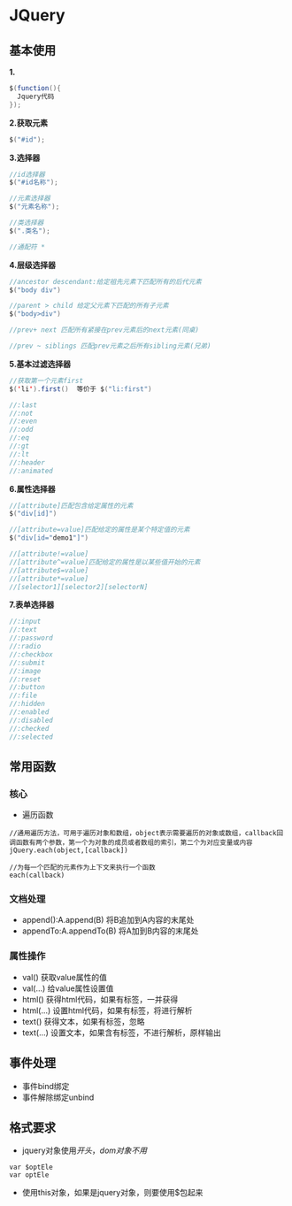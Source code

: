 # JQuery

## 基本使用
**1.**
```java
$(function(){
  Jquery代码
});
```
**2.获取元素**
```java
$("#id");
```
**3.选择器**
```java
//id选择器
$("#id名称");

//元素选择器
$("元素名称");

//类选择器
$(".类名");

//通配符 *
```
**4.层级选择器**
```java
//ancestor descendant:给定祖先元素下匹配所有的后代元素
$("body div")

//parent > child 给定父元素下匹配的所有子元素
$("body>div")

//prev+ next 匹配所有紧接在prev元素后的next元素(同桌)

//prev ~ siblings 匹配prev元素之后所有sibling元素(兄弟)

```
**5.基本过滤选择器**
```java
//获取第一个元素first
$('li').first()  等价于 $("li:first")

//:last
//:not
//:even
//:odd
//:eq
//:gt
//:lt
//:header
//:animated
```
**6.属性选择器**
```java
//[attribute]匹配包含给定属性的元素
$("div[id]")

//[attribute=value]匹配给定的属性是某个特定值的元素
$("div[id="demo1"]")

//[attribute!=value]
//[attribute^=value]匹配给定的属性是以某些值开始的元素
//[attribute$=value]
//[attribute*=value]
//[selector1][selector2][selectorN]

```
**7.表单选择器**
```java
//:input
//:text
//:password
//:radio
//:checkbox
//:submit
//:image
//:reset
//:button
//:file
//:hidden
//:enabled
//:disabled
//:checked
//:selected
```

## 常用函数
### 核心
* 遍历函数
```jquery
//通用遍历方法，可用于遍历对象和数组，object表示需要遍历的对象或数组，callback回调函数有两个参数，第一个为对象的成员或者数组的索引，第二个为对应变量或内容
jQuery.each(object,[callback])

//为每一个匹配的元素作为上下文来执行一个函数
each(callback)
```
### 文档处理
* append():A.append(B) 将B追加到A内容的末尾处
* appendTo:A.appendTo(B) 将A加到B内容的末尾处
### 属性操作
* val() 获取value属性的值
* val(...) 给value属性设置值
* html() 获得html代码，如果有标签，一并获得
* html(...) 设置html代码，如果有标签，将进行解析
* text() 获得文本，如果有标签，忽略
* text(...) 设置文本，如果含有标签，不进行解析，原样输出

## 事件处理
* 事件bind绑定
* 事件解除绑定unbind


## 格式要求
* jquery对象使用$开头，dom对象不用$
```jquery
var $optEle
var optEle
```
* 使用this对象，如果是jquery对象，则要使用$包起来
